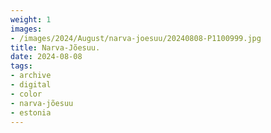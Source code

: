 ```yaml
---
weight: 1
images:
- /images/2024/August/narva-joesuu/20240808-P1100999.jpg
title: Narva-Jõesuu.
date: 2024-08-08
tags:
- archive
- digital
- color
- narva-jõesuu
- estonia
---
```


